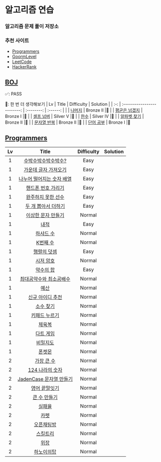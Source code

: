 # 알고리즘 연습

### 알고리즘 문제 풀이 저장소

### 추천 사이트

- [Programmers]
- [GoormLevel]
- [LeetCode]
- [HackerRank]


## [BOJ]
✅: PASS

💭: 한 번 더 생각해보기
| Lv  |            Title            | Difficulty | Solution |
| :-: | :-------------------------: | :--------: | :------: |
|    |    [나머지]    |    Bronze II    |💭
|    |   [평균은 넘겠지]    |    Bronze I    |💭
|    |   [셀프 넘버]    |    Silver V    |💭
|    |   [한수]    |    Silver IV    |💭
|    |   [알파벳 찾기]    |    Bronze II    |💭
|    |   [문자열 반복]    |    Bronze II    |💭
|    |   [단어 공부]    |    Bronze I    |💭

## [Programmers]

| Lv  |            Title            | Difficulty | Solution |
| :-: | :-------------------------: | :--------: | :------: |
|  1  |    [수박수박수박수박수?]    |    Easy    |
|  1  |   [가운데 글자 가져오기]    |    Easy    |
|  1  | [나누어 떨어지는 숫자 배열] |    Easy    |
|  1  |    [핸드폰 번호 가리기]     |    Easy    |
|  1  |    [완주하지 못한 선수]     |    Easy    |
|  1  |    [두 개 뽑아서 더하기]    |    Easy    |
|  1  |    [이상한 문자 만들기]     |   Normal   |
|  1  |           [내적]            |    Easy    |
|  1  |         [하샤드 수]         |   Normal   |
|  1  |         [K번째 수]          |   Normal   |
|  1  |        [행렬의 덧셈]        |    Easy    |
|  1  |         [시저 암호]         |   Normal   |
|  1  |         [약수의 합]         |    Easy    |
|  1  |  [최대공약수와 최소공배수]  |   Normal   |
|  1  |           [예산]            |   Normal   |
|  1  |     [신규 아이디 추천]      |   Normal   |
|  1  |         [소수 찾기]         |   Normal   |
|  1  |       [키패드 누르기]       |   Normal   |
|  1  |          [체육복]           |   Normal   |
|  1  |         [다트 게임]         |   Normal   |
|  1  |         [비밀지도]          |   Normal   |
|  1  |          [폰켓몬]           |   Normal   |
|  2  |        [가장 큰 수]         |   Normal   |
|  2  |      [124 나라의 숫자]      |   Normal   |
|  2  |  [JadenCase 문자열 만들기]  |   Normal   |
|  2  |       [영어 끝말잇기]       |   Normal   |
|  2  |       [큰 수 만들기]        |   Normal   |
|  2  |          [실패율]           |   Normal   |
|  2  |           [카펫]            |   Normal   |
|  2  |        [오픈채팅방]         |   Normal   |
|  2  |         [스킬트리]          |   Normal   |
|  2  |           [위장]            |   Normal   |
|  2  |        [하노이의탑]         |   Normal   |

<!-- 프로그래머스 -->

[수박수박수박수박수?]: https://programmers.co.kr/learn/courses/30/lessons/12922
[가운데 글자 가져오기]: https://programmers.co.kr/learn/courses/30/lessons/12903
[나누어 떨어지는 숫자 배열]: https://programmers.co.kr/learn/courses/30/lessons/12910
[핸드폰 번호 가리기]: https://programmers.co.kr/learn/courses/30/lessons/12948
[완주하지 못한 선수]: https://programmers.co.kr/learn/courses/30/lessons/42576
[이상한 문자 만들기]: https://programmers.co.kr/learn/courses/30/lessons/12930
[두 개 뽑아서 더하기]: https://programmers.co.kr/learn/courses/30/lessons/68644
[내적]: https://programmers.co.kr/learn/courses/30/lessons/70128
[하샤드 수]: https://programmers.co.kr/learn/courses/30/lessons/12947
[k번째 수]: https://programmers.co.kr/learn/courses/30/lessons/42748
[행렬의 덧셈]: https://programmers.co.kr/learn/courses/30/lessons/12950
[시저 암호]: https://programmers.co.kr/learn/courses/30/lessons/12926
[약수의 합]: https://programmers.co.kr/learn/courses/30/lessons/12928
[최대공약수와 최소공배수]: https://programmers.co.kr/learn/courses/30/lessons/12940
[직사각형 별찍기]: https://programmers.co.kr/learn/courses/30/lessons/12969
[예산]: https://programmers.co.kr/learn/courses/30/lessons/12982
[가장 큰 수]: https://programmers.co.kr/learn/courses/30/lessons/42746
[124 나라의 숫자]: https://programmers.co.kr/learn/courses/30/lessons/12899
[jadencase 문자열 만들기]: https://programmers.co.kr/learn/courses/30/lessons/12951
[다트 게임]: https://programmers.co.kr/learn/courses/30/lessons/17682
[영어 끝말잇기]: https://programmers.co.kr/learn/courses/30/lessons/12981
[비밀지도]: https://programmers.co.kr/learn/courses/30/lessons/17681
[폰켓몬]: https://programmers.co.kr/learn/courses/30/lessons/1845
[큰 수 만들기]: https://programmers.co.kr/learn/courses/30/lessons/42883
[실패율]: https://programmers.co.kr/learn/courses/30/lessons/42889
[카펫]: https://programmers.co.kr/learn/courses/30/lessons/42842
[오픈채팅방]: https://programmers.co.kr/learn/courses/30/lessons/42888
[스킬트리]: https://programmers.co.kr/learn/courses/30/lessons/49993
[위장]: https://programmers.co.kr/learn/courses/30/lessons/42578
[하노이의탑]: https://level.goorm.io/exam/43223/%ED%95%98%EB%85%B8%EC%9D%B4%EC%9D%98-%ED%83%91/quiz/1
[신규 아이디 추천]: https://programmers.co.kr/learn/courses/30/lessons/72410
[소수 찾기]: https://programmers.co.kr/learn/courses/30/lessons/12921
[키패드 누르기]: https://programmers.co.kr/learn/courses/30/lessons/67256
[체육복]: https://programmers.co.kr/learn/courses/30/lessons/42862

<!-- 백준 -->
[나머지]: https://www.acmicpc.net/problem/3052
[평균은 넘겠지]: https://www.acmicpc.net/problem/4344
[셀프 넘버]: https://www.acmicpc.net/problem/4673
[한수]: https://www.acmicpc.net/problem/1065
[알파벳 찾기]: https://www.acmicpc.net/problem/10809
[문자열 반복]: https://www.acmicpc.net/problem/2675
[단어 공부]: https://www.acmicpc.net/problem/1157

<!-- 온라인 저지 사이트 -->

[programmers]: https://programmers.co.kr/learn/challenges
[BOJ]: https://www.acmicpc.net/step
[goormlevel]: https://level.goorm.io/
[leetcode]: https://leetcode.com/problemset/all/
[hackerrank]: https://www.hackerrank.com/dashboard
